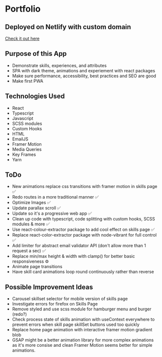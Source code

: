 # Portfolio

## Deployed on Netlify with custom domain

[Check it out here ](https://www.tim-angus.com/)

## Purpose of this App

- Demonstrate skills, experiences, and attributes
- SPA with dark theme, animations and experiement with react packages
- Make sure performance, accessibility, best practices and SEO are good
- Make first PWA

## Technologies Used

- React
- Typescript
- Javascript
- SCSS modules
- Custom Hooks
- HTML
- EmailJS
- Framer Motion
- Media Queries
- Key Frames
- Yarn

## ToDo

- New animations replace css transitions with framer motion in skills page ✅
- Redo routes in a more traditional manner ✅
- Optimize Images ✅
- Update parallax scroll ✅
- Update so it's a progressive web app ✅
- Clean up code with typescript, code splitting with custom hooks, SCSS modules & more ✅
- Use react-colour-extractor package to add cool effect on skills page ✅
- Replace react-color-extractor package with node-vibrant for full control ✅
- Add limiter for abstract email validator API (don't allow more than 1 request a sec) ✅
- Replace min/max height & width with clamp() for better basic responsiveness ⚙️
- Animate page transitions
- Have skill card animations loop round continuously rather than reverse

## Possible Improvement Ideas

- Carousel skillset selector for mobile version of skills page
- Investigate errors for firefox on Skills Page
- Remove styled and use scss module for hamburger menu and burger (redo?)
- Check process state of skills animation with useContext everywhere to prevent errors when skill page skillSet buttons used too quickly
- Replace home page animation with interactive framer motion gradient blob
- GSAP might be a better animation library for more complex animations as it's more consise and clean Framer Motion seems better for simple animations.

